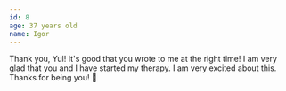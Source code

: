 ```yaml
---
id: 8
age: 37 years old
name: Igor
---
```


Thank you, Yul! It's good that you wrote to me at the right time! I am very glad that you and I have started my therapy. I am very excited about this. Thanks for being you! 🙂
